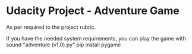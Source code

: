 # Udacity Project - Adventure Game

As per required to the project rubric.

If you have the needed system requirements, you can play the game with sound "adventure (v1.0).py"
    pip install pygame